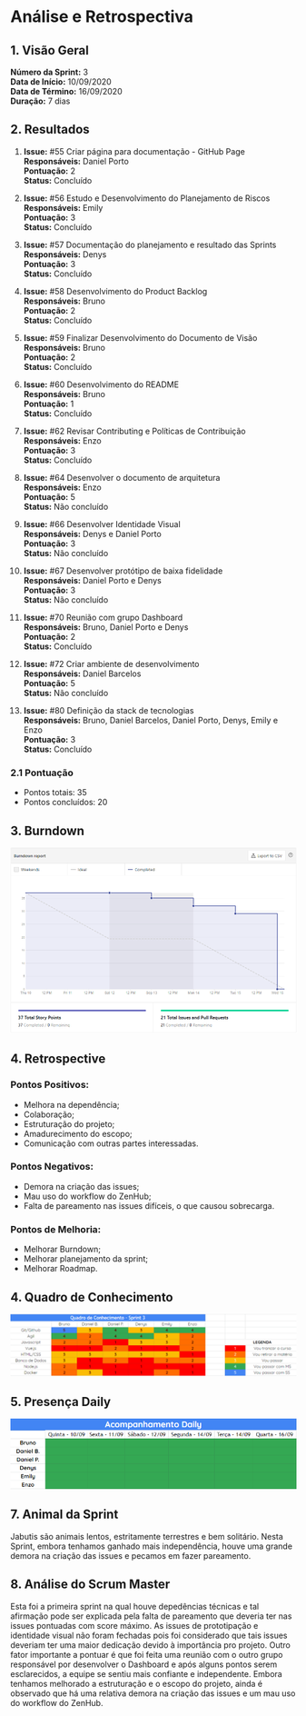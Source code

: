 # Análise e Retrospectiva

## 1. Visão Geral
**Número da Sprint:** 3<br>
**Data de Início:** 10/09/2020<br>
**Data de Término:** 16/09/2020<br>
**Duração:** 7 dias<br>

## 2. Resultados
1. **Issue:** #55 Criar página para documentação - GitHub Page <br>
**Responsáveis:** Daniel Porto<br>
**Pontuação:** 2<br>
**Status:** Concluído<br>

2. **Issue:** #56 Estudo e Desenvolvimento do Planejamento de Riscos<br>
**Responsáveis:** Emily<br>
**Pontuação:** 3<br>
**Status:** Concluído<br>

3. **Issue:** #57 Documentação do planejamento e resultado das Sprints<br>
**Responsáveis:** Denys<br>
**Pontuação:** 3<br>
**Status:** Concluído<br>

4. **Issue:** #58 Desenvolvimento do Product Backlog<br>
**Responsáveis:** Bruno<br>
**Pontuação:** 2<br>
**Status:** Concluído<br>

5. **Issue:** #59 Finalizar Desenvolvimento do Documento de Visão<br>
**Responsáveis:** Bruno<br>
**Pontuação:** 2<br>
**Status:** Concluído<br>

6. **Issue:** #60 Desenvolvimento do README<br>
**Responsáveis:** Bruno<br>
**Pontuação:** 1<br>
**Status:** Concluído<br>

7. **Issue:** #62 Revisar Contributing e Políticas de Contribuição<br>
**Responsáveis:** Enzo<br>
**Pontuação:** 3<br>
**Status:** Concluído<br>

8. **Issue:** #64 Desenvolver o documento de arquitetura<br>
**Responsáveis:** Enzo<br>
**Pontuação:** 5<br>
**Status:** Não concluído<br>

9. **Issue:** #66 Desenvolver Identidade Visual<br>
**Responsáveis:** Denys e Daniel Porto<br>
**Pontuação:** 3<br>
**Status:** Não concluído<br>

10. **Issue:** #67 Desenvolver protótipo de baixa fidelidade<br>
**Responsáveis:** Daniel Porto e Denys<br>
**Pontuação:** 3<br>
**Status:** Não concluído<br>

11. **Issue:** #70 Reunião com grupo Dashboard<br>
**Responsáveis:** Bruno, Daniel Porto e Denys<br>
**Pontuação:** 2<br>
**Status:** Concluído<br>

12. **Issue:** #72 Criar ambiente de desenvolvimento<br>
**Responsáveis:** Daniel Barcelos<br>
**Pontuação:** 5<br>
**Status:** Não concluído<br>

13. **Issue:** #80 Definição da stack de tecnologias<br>
**Responsáveis:** Bruno, Daniel Barcelos, Daniel Porto, Denys, Emily e Enzo<br>
**Pontuação:** 3<br>
**Status:** Concluído<br>

### 2.1 Pontuação 
- Pontos totais: 35
- Pontos concluídos: 20



## 3. Burndown
![Burndown](../../Imagens/Sprints/Burndown_S3.png)

## 4. Retrospective
### Pontos Positivos:
- Melhora na dependência;
- Colaboração;
- Estruturação do projeto;
- Amadurecimento do escopo;
- Comunicação com outras partes interessadas.

### Pontos Negativos:
- Demora na criação das issues;
- Mau uso do workflow do ZenHub;
- Falta de pareamento nas issues difíceis, o que causou sobrecarga. 

### Pontos de Melhoria:
- Melhorar Burndown; 
- Melhorar planejamento da sprint;
- Melhorar Roadmap.

## 4. Quadro de Conhecimento

![Quadro de Conhecimentos](../../Imagens/Sprints/Quadro_conhecimento_S3.png)

## 5. Presença  Daily 

![Presença](../../Imagens/Sprints/Daily_Sprint3.png)

## 7. Animal da Sprint
Jabutis são animais lentos, estritamente terrestres e bem solitário. Nesta Sprint, embora tenhamos ganhado mais independência, houve uma grande demora na criação das issues e pecamos em fazer pareamento. 

## 8. Análise do Scrum Master
Esta foi a primeira sprint na qual houve depedências técnicas e tal afirmação pode ser explicada pela falta de pareamento que deveria ter nas issues pontuadas com score máximo. As issues de prototipação e identidade visual não foram fechadas pois foi considerado que tais issues deveriam ter uma maior dedicação devido à importância pro projeto. Outro fator importante a pontuar é que foi feita uma reunião com o outro grupo responsável por desenvolver o Dashboard e após alguns pontos serem esclarecidos, a equipe se sentiu mais confiante e independente. Embora tenhamos melhorado a estruturação e o escopo do projeto, ainda é observado que há uma relativa demora na criação das issues e um mau uso do workflow do ZenHub.


